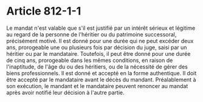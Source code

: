 # Article 812-1-1

Le mandat n'est valable que s'il est justifié par un intérêt sérieux et légitime au regard de la personne de l'héritier ou du patrimoine successoral, précisément motivé.   Il est donné pour une durée qui ne peut excéder deux ans, prorogeable une ou plusieurs fois par décision du juge, saisi par un héritier ou par le mandataire. Toutefois, il peut être donné pour une durée de cinq ans, prorogeable dans les mêmes conditions, en raison de l'inaptitude, de l'âge du ou des héritiers, ou de la nécessité de gérer des biens professionnels.   Il est donné et accepté en la forme authentique.   Il doit être accepté par le mandataire avant le décès du mandant.   Préalablement à son exécution, le mandant et le mandataire peuvent renoncer au mandat après avoir notifié leur décision à l'autre partie.